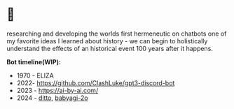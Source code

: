 # 🥭
researching and developing the worlds first hermeneutic on chatbots
one of my favorite ideas I learned about history - we can begin to holistically understand the effects of an historical event 100 years after it happens.

__Bot timeline(WIP):__  
- 1970 - ELIZA  
- 2022- https://github.com/ClashLuke/gpt3-discord-bot
- 2023 - https://ai-by-ai.com/
- 2024 - [ditto](https://github.com/yoheinakajima/ditto), [babyagi-2o](https://github.com/yoheinakajima/babyagi-2o)
<!--
**MeDott29/MeDott29** is a ✨ _special_ ✨ repository because its `README.md` (this file) appears on your GitHub profile.

Here are some ideas to get you started:

- 🔭 I’m currently working on ...
- 🌱 I’m currently learning ...
- 👯 I’m looking to collaborate on ...
- 🤔 I’m looking for help with ...
- 💬 Ask me about ...
- 📫 How to reach me: ...
- 😄 Pronouns: ...
- ⚡ Fun fact: ...
-->
